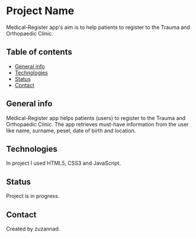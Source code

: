 # Project Name
Medical-Register app's aim is to help patients to register to the Trauma and Orthopaedic Clinic.

## Table of contents
* [General info](#general-info)
* [Technologies](#technologies)
* [Status](#status)
* [Contact](#contact)

## General info
Medical-Register app helps patients (users) to register to the Trauma and Orthopaedic Clinic. The app retrieves must-have information from the user like name, surname, pesel, date of birth and location.

## Technologies
In project I used HTML5, CSS3 and JavaScript.

## Status
Project is in progress. 

## Contact
Created by zuzannad. 
